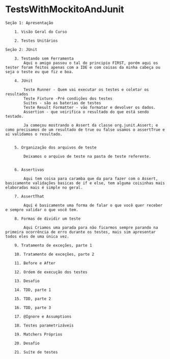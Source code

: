 # TestsWithMockitoAndJunit

    Seção 1: Apresentação

        1. Visão Geral do Curso

        2. Testes Unitários

    Seção 2: JUnit

        3. Testando sem Ferramenta
            Aqui o amigo passou o tal do principio FIRST, porém aqui os tester foram feitos apenas com a IDE e com coisas da minha cabeça ou seja o teste eu que fiz e boa.

        4. JUnit

            Teste Runner - Quem vai executar os testes e coletar os resultados
            Teste Fixture -Pré condições dos testes
            Suites - são as baterias de testes
            Teste Result Formatter - vão formatar e devolver os dados.
            Assertion - que veirifica o resultado do que está sendo testado.

            Ja começou mostrando o Assert da classe org.junit.Assert; e como precisamos de um resultado de true ou false usamos o assertTrue e ai validamos o resultado.


        5. Organização dos arquivos de teste

            Deixamos o arquivo de teste na pasta de teste referente.


        6. Assertivas

            Aqui tem coisa para caramba que da para fazer com o Assert, basicamente validações basicas de if e else, tem alguma coisinhas mais elaboradas mais é simple no geral.

        7. AssertThat

            Aqui é basicamente uma forma de falar o que você quer receber e sempre validar o que você tem.

        8. Formas de dividir um teste

            Aqui Criamos uma parada para não ficarmos sempre parando na primeira ocorrência de erro durante os testes, mais sim apresentar todos eles de uma única vez.

        9. Tratamento de exceções, parte 1

        10. Tratamento de exceções, parte 2

        11. Before e After

        12. Ordem de execução dos testes

        13. Desafio

        14. TDD, parte 1

        15. TDD, parte 2

        16. TDD, parte 3

        17. @Ignore e Assumptions

        18. Testes parametrizáveis

        19. Matchers Próprios

        20. Desafio

        21. Suíte de testes
